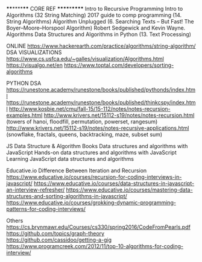 ****\*\*****\*\*\*\*****\*\***** CORE REF ****\*\*\*\*****\*****\*\*\*\*****
Intro to Recursive Programming
Intro to Algorithms (32 String Matching)
2017 guide to comp programming (14. String Algorithms)
Algorithm Unplugged (6. Searching Texts – But Fast! The Boyer–Moore–Horspool Algorithm)
Robert Sedgewick and Kevin Wayne. Algorithms
Data Structures and Algorithms in Python (13. Text Processing)

ONLINE
https://www.hackerearth.com/practice/algorithms/string-algorithm/
DSA VISUALIZATIONS
https://www.cs.usfca.edu/~galles/visualization/Algorithms.html
https://visualgo.net/en
https://www.toptal.com/developers/sorting-algorithms

PYTHON DSA
https://runestone.academy/runestone/books/published/pythonds/index.html
https://runestone.academy/runestone/books/published/thinkcspy/index.html
http://www.kosbie.net/cmu/fall-15/15-112/notes/notes-recursion-examples.html
http://www.krivers.net/15112-s19/notes/notes-recursion.html
(towers of hanoi, floodfill, permutation, powerset, rangesum)
http://www.krivers.net/15112-s19/notes/notes-recursive-applications.html
(snowflake, fractals, queens, backtracking, maze, subset sum)

JS Data Structure & Algorithm Books
Data structures and algorithms with JavaScript
Hands-on data structures and algorithms with JavaScript 
Learning JavaScript data structures and algorithms

Educative.io
Difference Between Iteration and Recursion
https://www.educative.io/courses/recursion-for-coding-interviews-in-javascript/
https://www.educative.io/courses/data-structures-in-javascript-an-interview-refresher/
https://www.educative.io/courses/mastering-data-structures-and-sorting-algorithms-in-javascript/
https://www.educative.io/courses/grokking-dynamic-programming-patterns-for-coding-interviews/

Others
https://cs.brynmawr.edu/Courses/cs330/spring2016/CodeFromPearls.pdf
https://github.com/topics/graph-theory
https://github.com/cassidoo/getting-a-gig
https://www.programcreek.com/2012/11/top-10-algorithms-for-coding-interview/
